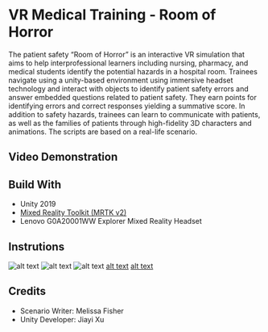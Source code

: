 # VR Medical Training - Room of Horror
The patient safety “Room of Horror” is an interactive VR simulation that aims to help interprofessional learners including nursing, pharmacy, and medical students identify the potential hazards in a hospital room. Trainees navigate using a unity-based environment using immersive headset technology and interact with objects to identify patient safety errors and answer embedded questions related to patient safety.  They earn points for identifying errors and correct responses yielding a summative score. In addition to safety hazards, trainees can learn to communicate with patients, as well as the families of patients through high-fidelity 3D characters and animations. The scripts are based on a real-life scenario.
## Video Demonstration
## Build With
* Unity 2019
* [Mixed Reality Toolkit (MRTK v2)](https://github.com/microsoft/MixedRealityToolkit-Unity)
* Lenovo G0A20001WW Explorer Mixed Reality Headset
## Instrutions
![alt text](https://github.com/karima931212/VR-Medical-Training-room-of-horror/blob/master/Screenshot/AAMC-CONTENT.001.jpeg?raw=true)
![alt text](https://github.com/karima931212/VR-Medical-Training-room-of-horror/blob/master/Screenshot/AAMC-CONTENT.003.jpeg?raw=true)
![alt text](https://github.com/karima931212/VR-Medical-Training-room-of-horror/blob/master/Screenshot/AAMC-CONTENT.004.jpeg?raw=true)
[alt text](https://github.com/karima931212/VR-Medical-Training-room-of-horror/blob/master/Screenshot/AAMC-CONTENT.008.jpeg?raw=true)
[alt text](https://github.com/karima931212/VR-Medical-Training-room-of-horror/blob/master/Screenshot/AAMC-CONTENT.010.jpeg?raw=true)
## Credits
* Scenario Writer: Melissa Fisher
* Unity Developer: Jiayi Xu
